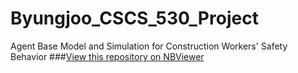 # Byungjoo_CSCS_530_Project
Agent Base Model and Simulation for Construction Workers' Safety Behavior
###[View this repository on NBViewer](http://nbviewer.ipython.org/github/bjchoi13/Byungjoo_CSCS_530_Project/tree/master/)

